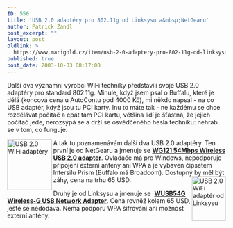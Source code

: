 ```yaml
---
ID: 550
title: 'USB 2.0 adaptéry pro 802.11g od Linksysu a&nbsp;NetGearu'
author: Patrick Zandl
post_excerpt: ""
layout: post
oldlink: >
  https://www.marigold.cz/item/usb-2-0-adaptery-pro-802-11g-od-linksysu-a-netgearu
published: true
post_date: 2003-10-03 08:17:00
---
```

<p>
Další dva významní výrobci WiFi techniky představili svoje USB 2.0 adaptéry pro standard 802.11g. Minule, když jsem psal o Buffalu, které je dělá (koncová cena u AutoContu pod 4000 Kč), mi někdo napsal - na co USB adaptér, když jsou tu PCI karty. Inu to máte tak - ne každému se chce rozdělávat počítač a cpát tam PCI kartu, většina lidí je šťastná, že jejich počítač jede, nerozsýpá se a drží se osvědčeného hesla techniku: nehrab se v tom, co funguje. </p>

<p>
<IMG height=117 alt="USB 2.0 WiFi adaptéry" src="/wp-content/uploads/netgearusb2.jpg" width=103 align=left>A tak tu poznamenávám další dva USB 2.0 adaptéry. Ten první je od NetGearu a jmenuje se <A href="http://www.netgear.com/products/prod_details.asp?prodID=218" target=_offsite><B>WG121 54Mbps Wireless USB 2.0 adapter</B></A>. Ovladače má pro Windows, nepodporuje připojení externí antény ani WPA a je vybaven čipsetem Intersilu Prism (Buffalo má Broadcom). Dostupný by měl být záhy, ce<IMG height=103 alt="USB 2.0 WiFi adaptér od Linksysu" src="http://beta.marigold.cz/obrazek/linksysusb2.jpg" width=78 align=right>na na trhu 65 USD. </p>

<p>
Druhý je od Linksysu a jmenuje se&#160; <A href="http://www.linksys.com/products/product.asp?grid=33&amp;scid=36&amp;prid=578" target=_offsite><B>WUSB54G Wireless-G USB Network Adapter</B></A>. Cena rovněž kolem 65 USD, ještě se nedodává. Nemá podporu WPA šifrování ani možnost externí antény.</p>
